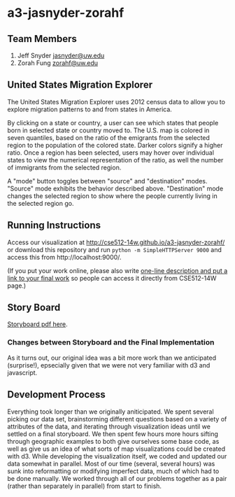 a3-jasnyder-zorahf
==================

## Team Members

1. Jeff Snyder jasnyder@uw.edu
2. Zorah Fung zorahf@uw.edu

## United States Migration Explorer


The United States Migration Explorer uses 2012 census data to allow you to explore migration patterns to and from states
in America.

By clicking on a state or country, a user can see which states that people born in selected state or country moved to. The U.S. map is colored in seven quantiles, based on the ratio of the emigrants from the selected region to the population of the colored state. Darker colors signify a higher ratio. Once a region has been selected, users may hover over individual states to view the numerical representation of the ratio, as well the number of immigrants from the selected region.

A "mode" button toggles between "source" and "destination" modes. "Source" mode exhibits the behavior described above. "Destination" mode changes the selected region to show where the people currently living in the selected region go.

## Running Instructions

Access our visualization at http://cse512-14w.github.io/a3-jasnyder-zorahf/ or download this repository and run `python -m SimpleHTTPServer 9000` and access this from http://localhost:9000/.

(If you put your work online, please also write [one-line description and put a link to your final work](http://note.io/1n3u46s) so people can access it directly from CSE512-14W page.)

## Story Board

[Storyboard pdf here](storyboard.pdf?raw=true). 

### Changes between Storyboard and the Final Implementation

As it turns out, our original idea was a bit more work than we anticipated (surprise!), epsecially given that we were not very familiar with d3 and javascript.

## Development Process

Everything took longer than we originally aniticipated. We spent several picking our data set, brainstorming
different questions based on a variety of attributes of the data, and iterating through visualization ideas until 
we settled on a final storyboard. We then spent few hours more hours sifting through geographic examples to both
give ourselves some base code, as well as give us an idea of what sorts of map visualizations could be created
with d3. While developing the visualization itself, we coded and updated our data somewhat in parallel. Most of our
time (several, several hours) was sunk into reformatting or modifying imperfect data, much of which had to be done manually. We worked through all of our problems together as a pair (rather than separately in parallel) from start to finish.
